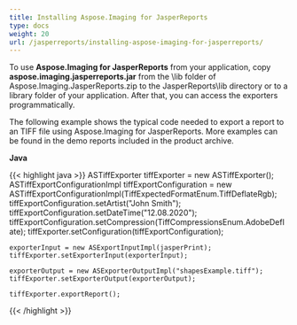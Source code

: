 ```yaml
---
title: Installing Aspose.Imaging for JasperReports
type: docs
weight: 20
url: /jasperreports/installing-aspose-imaging-for-jasperreports/
---
```


To use **Aspose.Imaging for JasperReports** from your application, copy **aspose.imaging.jasperreports.jar** from the \lib folder of Aspose.Imaging.JasperReports.zip to the JasperReports\lib directory or to a library folder of your application. After that, you can access the exporters programmatically.

The following example shows the typical code needed to export a report to an TIFF file using Aspose.Imaging for JasperReports. More examples can be found in the demo reports included in the product archive.

**Java**

{{< highlight java >}}
    ASTiffExporter tiffExporter = new ASTiffExporter();
    ASTiffExportConfigurationImpl tiffExportConfiguration = new ASTiffExportConfigurationImpl(TiffExpectedFormatEnum.TiffDeflateRgb);
    tiffExportConfiguration.setArtist("John Smith");
    tiffExportConfiguration.setDateTime("12.08.2020");
    tiffExportConfiguration.setCompression(TiffCompressionsEnum.AdobeDeflate);
    tiffExporter.setConfiguration(tiffExportConfiguration);

    exporterInput = new ASExportInputImpl(jasperPrint);
    tiffExporter.setExporterInput(exporterInput);

    exporterOutput = new ASExporterOutputImpl("shapesExample.tiff");
    tiffExporter.setExporterOutput(exporterOutput);

    tiffExporter.exportReport();
{{< /highlight >}}
